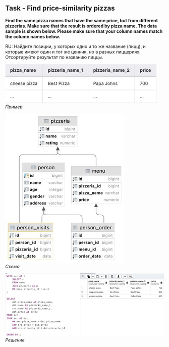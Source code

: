 ## Task - Find price-similarity pizzas

**Find the same pizza names that have the same price, but from different pizzerias. Make sure that the result is ordered by pizza name. The data sample is shown below. Please make sure that your column names match the column names below.**

RU: Найдите позиции, у которых одно и то же название (пицц), и которые имеют один и тот же ценник, но в разных пиццериях. Отсортируйте результат по названию пиццы.  

![Screenshot](../screenshots/ex_ex06.jpg "Пример")\
*Пример*

![Screenshot](../screenshots/scheme.jpg "Схема")\
*Схема*

![Screenshot](../screenshots/ex06.jpg "Решение")\
*Решение*
